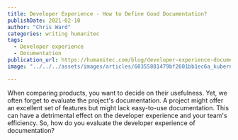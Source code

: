 ```yaml
---
title: Developer Experience - How to Define Good Documentation?
publishDate: 2021-02-10
author: "Chris Ward"
categories: writing humanitec
tags: 
  - Developer experience
  - Documentation
publication_url: https://humanitec.com/blog/developer-experience-documentation
image: "../../../assets/images/articles/60355881479bf2601bb1ec6a_kubernetes-environments-basics-p-800.jpeg"

---
```


When comparing products, you want to decide on their usefulness. Yet, we often forget to evaluate the project's documentation. A project might offer an excellent set of features but might lack easy-to-use documentation. This can have a detrimental effect on the developer experience and your team's efficiency. So, how do you evaluate the developer experience of documentation?